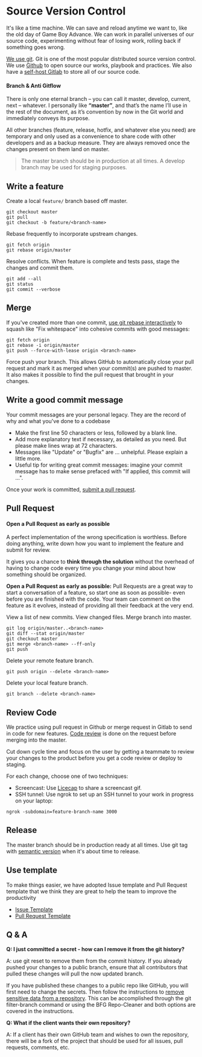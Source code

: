 # Source Version Control

It's like a time machine. We can save and reload anytime we want to, like the old day of Game Boy Advance. We can work in parallel universes of our source code, experimenting without fear of losing work, rolling back if something goes wrong.

[We use git](https://egghead.io/courses/how-to-contribute-to-an-open-source-project-on-github). Git is one of the most popular distributed source version control. We use [Github](github.com/dwarvesf/) to open source our works, playbook and practices. We also have a [self-host Gitlab](git.d.foundation) to store all of our source code.

#### Branch & Anti Gitflow

There is only one eternal branch – you can call it master, develop, current, next – whatever. I personally like **“master”**, and that’s the name I’ll use in the rest of the document, as it’s convention by now in the Git world and immediately conveys its purpose.

All other branches (feature, release, hotfix, and whatever else you need) are temporary and only used as a convenience to share code with other developers and as a backup measure. They are always removed once the changes present on them land on master.

> The master branch should be in production at all times. A develop branch may be used for staging purposes.

## Write a feature

Create a local `feature/` branch based off master.

```
git checkout master
git pull
git checkout -b feature/<branch-name>
```

Rebase frequently to incorporate upstream changes.

```
git fetch origin
git rebase origin/master
```

Resolve conflicts. When feature is complete and tests pass, stage the changes and commit them.

```
git add --all
git status
git commit --verbose
```

## Merge

If you've created more than one commit, [use git rebase interactively](https://help.github.com/articles/about-git-rebase/) to squash like "Fix whitespace" into cohesive commits with good messages:

```
git fetch origin
git rebase -i origin/master
git push --force-with-lease origin <branch-name>
```

Force push your branch. This allows GitHub to automatically close your pull request and mark it as merged when your commit(s) are pushed to master. It also makes it possible to find the pull request that brought in your changes.

## Write a good commit message

Your commit messages are your personal legacy. They are the record of why and what you've done to a codebase

- Make the first line 50 characters or less, followed by a blank line.
- Add more explanatory text if necessary, as detailed as you need. But please make lines wrap at 72 characters.
- Messages like "Update" or "Bugfix" are ... unhelpful. Please explain a little more.
- Useful tip for writing great commit messages: imagine your commit message has to make sense prefaced with "If applied, this commit will ...".

Once your work is committed, [submit a pull request](#wip-pull-request).

## Pull Request

#### Open a Pull Request as early as possible

A perfect implementation of the wrong specification is worthless. Before doing anything, write down how you want to implement the feature and submit for review.

It gives you a chance to **think through the solution** without the overhead of having to change code every time you change your mind about how something should be organized.

**Open a Pull Request as early as possible:** Pull Requests are a great way to start a conversation of a feature, so start one as soon as possible- even before you are finished with the code. Your team can comment on the feature as it evolves, instead of providing all their feedback at the very end.

View a list of new commits. View changed files. Merge branch into master.

```
git log origin/master..<branch-name>
git diff --stat origin/master
git checkout master
git merge <branch-name> --ff-only
git push
```

Delete your remote feature branch.

```
git push origin --delete <branch-name>
```

Delete your local feature branch.
```
git branch --delete <branch-name>
```

## Review Code

We practice using pull request in Github or merge request in Gitlab to send in code for new features. [Code review](/engineering/code-review.md) is done on the request before merging into the master.

Cut down cycle time and focus on the user by getting a teammate to review your changes to the product before you get a code review or deploy to staging.

For each change, choose one of two techniques:

- Screencast: Use [Licecap](http://www.cockos.com/licecap/) to share a screencast gif.
- SSH tunnel: Use ngrok to set up an SSH tunnel to your work in progress on your laptop:
```
ngrok -subdomain=feature-branch-name 3000
```

## Release

The master branch should be in production ready at all times. Use git tag with [semantic version](/engineering/versioning.md) when it's about time to release.

## Use template

To make things easier, we have adopted Issue template and Pull Request template that we think they are great to help the team to improve the productivity

- [Issue Template](https://github.com/dwarvesf/.github/blob/master/ISSUE_TEMPLATE.md)
- [Pull Request Template](https://github.com/dwarvesf/.github/blob/master/PULL_REQUEST_TEMPLATE.md)

## Q & A

**Q: I just committed a secret - how can I remove it from the git history?**

A: use git reset to remove them from the commit history. If you already pushed your changes to a public branch, ensure that all contributors that pulled these changes will pull the now updated branch.

If you have published these changes to a public repo like GitHub, you will first need to change the secrets. Then follow the instructions to [remove sensitive data from a repository](https://help.github.com/en/articles/removing-sensitive-data-from-a-repository). This can be accomplished through the git filter-branch command or using the BFG Repo-Cleaner and both options are covered in the instructions.

**Q: What if the client wants their own repository?**

A: If a client has their own GitHub team and wishes to own the repository, there will be a fork of the project that should be used for all issues, pull requests, comments, etc.

